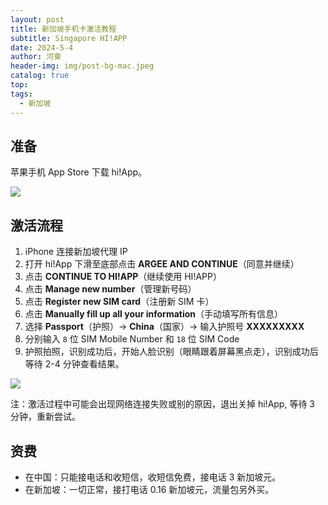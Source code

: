 ```yaml
---
layout: post
title: 新加坡手机卡激活教程
subtitle: Singapore HI!APP
date: 2024-5-4
author: 河東
header-img: img/post-bg-mac.jpeg
catalog: true
top: 
tags:
  - 新加坡
---
```



## 准备
苹果手机 App Store 下载 hi!App。

![](https://i.imgur.com/ehxbFZs.png)

## 激活流程
1. iPhone 连接新加坡代理 IP
2. 打开 hi!App 下滑至底部点击 **ARGEE AND CONTINUE**（同意并继续）
3. 点击 **CONTINUE TO HI!APP**（继续使用 HI!APP）
4. 点击 **Manage new number**（管理新号码）
5. 点击 **Register new SIM card**（注册新 SIM 卡）
6. 点击 **Manually fill up all your information**（手动填写所有信息）
7. 选择 **Passport**（护照）→ **China**（国家）→ 输入护照号 **XXXXXXXXX**
8. 分别输入 `8` 位 SIM Mobile Number 和 `18` 位 SIM Code
9. 护照拍照，识别成功后，开始人脸识别（眼睛跟着屏幕黑点走），识别成功后等待 2-4 分钟查看结果。

![](https://i.imgur.com/0gK6340.jpg)

注：激活过程中可能会出现网络连接失败或别的原因，退出关掉 hi!App, 等待 3 分钟，重新尝试。 

## 资费

- 在中国：只能接电话和收短信，收短信免费，接电话 3 新加坡元。 
- 在新加坡：一切正常，接打电话 0.16 新加坡元，流量包另外买。



